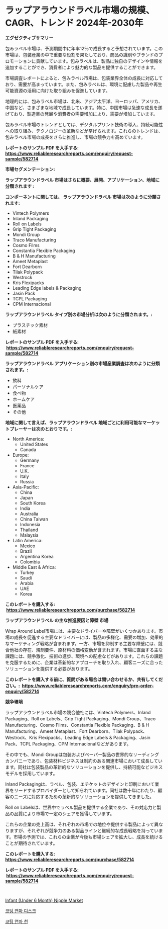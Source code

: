 <p><h1>ラップアラウンドラベル市場の規模、CAGR、トレンド 2024年-2030年</h1></p><p><strong>エグゼクティブサマリー</strong></p>
<p><p>包みラベル市場は、予測期間中に年率12％で成長すると予想されています。この市場は、包装産業の中で重要な役割を果たしており、商品の識別やブランドのプロモーションに貢献しています。包みラベルは、製品に独自のデザインや情報を追加することができ、消費者により魅力的な製品を提供することができます。</p><p>市場調査レポートによると、包みラベル市場は、包装業界全体の成長に対応しており、需要が高まっています。また、包みラベルは、環境に配慮した製品や再生可能資源の活用に向けた取り組みを促進しています。</p><p>地理的には、包みラベル市場は、北米、アジア太平洋、ヨーロッパ、アメリカ、中国など、さまざまな地域で成長しています。特に、中国市場は急速な成長を遂げており、製造業の発展や消費者の需要増加により、需要が増加しています。</p><p>包みラベル市場のトレンドとしては、デジタルプリント技術の導入、持続可能性への取り組み、テクノロジーの革新などが挙げられます。これらのトレンドは、包みラベル市場の成長をさらに推進し、市場の競争力を高めています。</p></p>
<p><strong>レポートのサンプル PDF を入手する: <a href="https://www.reliableresearchreports.com/enquiry/request-sample/582714">https://www.reliableresearchreports.com/enquiry/request-sample/582714</a></strong></p>
<p><strong>市場セグメンテーション:</strong></p>
<p><strong> ラップアラウンドラベル 市場はさらに概要、展開、アプリケーション、地域に分類されます :</strong></p>
<p><strong>コンポーネントに関しては、 ラップアラウンドラベル 市場は次のように分類されます: &nbsp;</strong></p>
<p><ul><li>Vintech Polymers</li><li>Inland Packaging</li><li>Roll on Labels</li><li>Grip Tight Packaging</li><li>Mondi Group</li><li>Traco Manufacturing</li><li>Cosmo Films</li><li>Constantia Flexible Packaging</li><li>B & H Manufacturing</li><li>Ameet Metaplast</li><li>Fort Dearborn</li><li>Tilak Polypack</li><li>Westrock</li><li>Kris Flexipacks</li><li>Leading Edge labels & Packaging</li><li>Jasin Pack</li><li>TCPL Packaging</li><li>CPM Internacional</li></ul></p>
<p><strong> ラップアラウンドラベル タイプ別の市場分析は次のように分類されます。:</strong></p>
<p><ul><li>プラスチック素材</li><li>紙素材</li></ul></p>
<p><strong>レポートのサンプル PDF を入手する: &nbsp;<a href="https://www.reliableresearchreports.com/enquiry/request-sample/582714">https://www.reliableresearchreports.com/enquiry/request-sample/582714</a></strong></p>
<p><strong> ラップアラウンドラベル アプリケーション別の市場産業調査は次のように分類されます。:</strong></p>
<p><ul><li>飲料</li><li>パーソナルケア</li><li>食べ物</li><li>ホームケア</li><li>医薬品</li><li>その他</li></ul></p>
<p><strong>地域に関して言えば、ラップアラウンドラベル 地域ごとに利用可能なマーケットプレーヤーは次のとおりです。:</strong></p>
<p><ul>
    <li>
        North America:
        <ul>
            <li>United States</li>
            <li>Canada</li>
        </ul>
    </li>
    <li>
        Europe:
        <ul>
            <li>Germany</li>
            <li>France</li>
            <li>U.K.</li>
            <li>Italy</li>
            <li>Russia</li>
        </ul>
    </li>
    <li>
        Asia-Pacific:
        <ul>
            <li>China</li>
            <li>Japan</li>
            <li>South Korea</li>
            <li>India</li>
            <li>Australia</li>
            <li>China Taiwan</li>
            <li>Indonesia</li>
            <li>Thailand</li>
            <li>Malaysia</li>
        </ul>
    </li>
    <li>
        Latin America:
        <ul>
            <li>Mexico</li>
            <li>Brazil</li>
            <li>Argentina Korea</li>
            <li>Colombia</li>
        </ul>
    </li>
    <li>
        Middle East & Africa:
        <ul>
            <li>Turkey</li>
            <li>Saudi</li>
            <li>Arabia</li>
            <li>UAE</li>
            <li>Korea</li>
        </ul>
    </li>
    </ul></p>
<p><strong>このレポートを購入する: &nbsp;<a href="https://www.reliableresearchreports.com/purchase/582714">https://www.reliableresearchreports.com/purchase/582714</a></strong></p>
<p><strong>ラップアラウンドラベル の主な推進要因と障壁 市場</strong></p>
<p><p>Wrap Around Label市場には、主要なドライバーや障壁がいくつかあります。市場の成長を促進する主要なドライバーには、製品の多様化、需要の増加、効果的なマーケティング戦略が含まれます。一方、市場を抑制する主要な障壁には、競合他社の存在、規制要件、原材料の価格変動が含まれます。市場に直面する主な課題には、競争激化、技術の進歩、環境への配慮などがあります。これらの課題を克服するために、企業は革新的なアプローチを取り入れ、顧客ニーズに合ったソリューションを提供する必要があります。</p></p>
<p><strong>このレポートを購入する前に、質問がある場合は問い合わせるか、共有してください。:&nbsp; <a href="https://www.reliableresearchreports.com/enquiry/pre-order-enquiry/582714">https://www.reliableresearchreports.com/enquiry/pre-order-enquiry/582714</a></strong></p>
<p><strong>競争環境</strong></p>
<p><p>ラップアラウンドラベル市場の競合他社には、Vintech Polymers、Inland Packaging、Roll on Labels、Grip Tight Packaging、Mondi Group、Traco Manufacturing、Cosmo Films、Constantia Flexible Packaging、B & H Manufacturing、Ameet Metaplast、Fort Dearborn、Tilak Polypack、Westrock、Kris Flexipacks、Leading Edge Labels & Packaging、Jasin Pack、TCPL Packaging、CPM Internacionalなどがあります。</p><p>その中でも、Mondi Groupは包装およびペーパー製品の世界的なリーディングカンパニーであり、包装材料ビジネスは制約のある関連市場において成長しています。同社は包装製品の革新的なソリューションを提供し、持続可能なビジネスモデルを採用しています。</p><p>Inland Packagingは、ラベル、包装、エチケットのデザインと印刷において業界をリードするプロバイダーとして知られています。同社は数十年にわたり、顧客のニーズに対応するための革新的なソリューションを提供してきました。</p><p>Roll on Labelsは、世界中でラベル製品を提供する企業であり、その対応力と製品の品質により市場で一定のシェアを獲得しています。</p><p>これらの企業の売上高は、それぞれの市場での地位や提供する製品によって異なりますが、それぞれが競争力のある製品ラインと継続的な成長戦略を持っています。市場の予測では、これらの企業が今後も市場シェアを拡大し、成長を続けることが期待されています。</p></p>
<p><strong>このレポートを購入する: &nbsp; <a href="https://www.reliableresearchreports.com/purchase/582714">https://www.reliableresearchreports.com/purchase/582714</a></strong></p>
<p><strong>レポートのサンプル PDF を入手する: &nbsp;<a href="https://www.reliableresearchreports.com/enquiry/request-sample/582714">https://www.reliableresearchreports.com/enquiry/request-sample/582714</a></strong><strong></strong></p>
<p>&nbsp;</p>
<p><p><a href="https://github.com/Airanohannonzb68e5pb53oc1/Market-Research-Report-List-1/blob/main/infant-under-6-month-nipple-market.md">Infant (Under 6 Month) Nipple Market</a></p><p><a href="https://github.com/bvubpqd5241630/Market-Research-Report-List-1/blob/main/92309857239.md">코팅 연마 디스크</a></p><p><a href="https://github.com/JeromeRtyau89966/Market-Research-Report-List-1/blob/main/32294117238.md">코팅 연마 천</a></p></p>